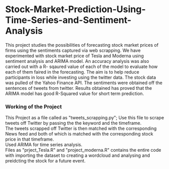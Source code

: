 # Stock-Market-Prediction-Using-Time-Series-and-Sentiment-Analysis
This project studies the possibilities of forecasting stock market prices of firms using the sentiments captured via web scrapping. We have experimented with stock market price of Tesla and Moderna using sentiment analysis and ARIMA model. An accuracy analysis was also carried out with a R- sqaured value of each of the model to evaluate how each of them faired in the forecasting. The aim is to help reduce participants in loss while investing using the twitter data. The stock data was pulled of the Yahoo Finance API. The sentiments were obtained off the sentences of tweets from twitter. Results obtained has proved that the ARIMA model has good R-Squared value for short term prediction.


<h3> Working of the Project </h3>
This Project as a file called as "tweets_scrapping.py"; Use this file to scrape tweets off Twitter by passing the the keyword and the timeframe.</br>
The tweets scrapped off Twitter is then matched with the corresponding News feed and both of which is matched with the corresponding stock price in that timeframe.</br> 
Used ARIMA for time series analysis. </br>
Files as "prject_Tesla.R" and "project_moderna.R" contains the entire code with importing the dataset to creating a wordcloud and analysing and preidcting the stock for a future event. </br>
